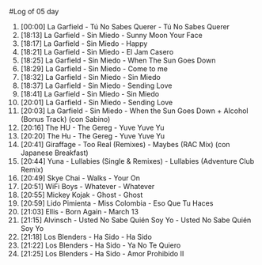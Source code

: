 #Log of 05 day

1. [00:00] La Garfield - Tú No Sabes Querer - Tú No Sabes Querer
1. [18:13] La Garfield - Sin Miedo - Sunny Moon Your Face
1. [18:17] La Garfield - Sin Miedo - Happy
1. [18:21] La Garfield - Sin Miedo - El Jam Casero
1. [18:25] La Garfield - Sin Miedo - When The Sun Goes Down
1. [18:29] La Garfield - Sin Miedo - Come to me
1. [18:32] La Garfield - Sin Miedo - Sin Miedo
1. [18:37] La Garfield - Sin Miedo - Sending Love
1. [18:41] La Garfield - Sin Miedo - Sin Miedo
1. [20:01] La Garfield - Sin Miedo - Sending Love
1. [20:03] La Garfield - Sin Miedo - When the Sun Goes Down + Alcohol (Bonus Track) (con Sabino)
1. [20:16] The HU - The Gereg - Yuve Yuve Yu
1. [20:20] The Hu - The Gereg - Yuve Yuve Yu
1. [20:41] Giraffage - Too Real (Remixes) - Maybes (RAC Mix) (con Japanese Breakfast)
1. [20:44] Yuna - Lullabies (Single & Remixes) - Lullabies (Adventure Club Remix)
1. [20:49] Skye Chai - Walks - Your On
1. [20:51] WiFi Boys - Whatever - Whatever
1. [20:55] Mickey Kojak - Ghost - Ghost
1. [20:59] Lido Pimienta - Miss Colombia - Eso Que Tu Haces
1. [21:03] Ellis - Born Again - March 13
1. [21:15] Alvinsch - Usted No Sabe Quién Soy Yo - Usted No Sabe Quién Soy Yo
1. [21:18] Los Blenders - Ha Sido - Ha Sido
1. [21:22] Los Blenders - Ha Sido - Ya No Te Quiero
1. [21:25] Los Blenders - Ha Sido - Amor Prohibido II
